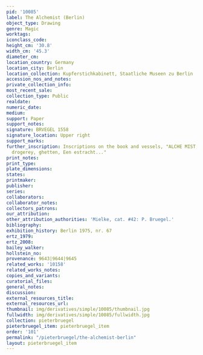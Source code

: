 ```yaml
---
pid: '10085'
label: The Alchemist (Berlin)
object_type: Drawing
genre: Magic
worktags:
iconclass_code:
height_cm: '30.8'
width_cm: '45.3'
diameter_cm:
location_country: Germany
location_city: Berlin
location_collection: Kupferstichkabinett, Staatliche Museen zu Berlin
accession_nos_and_notes:
private_collection_info:
most_recent_sale:
collection_type: Public
realdate:
numeric_date:
medium:
support: Paper
support_notes:
signature: BRVEGEL 1558
signature_location: Upper right
support_marks:
further_inscription: Inscriptions on the book and vessels, "ALCHE MIST, KEYE, solfer,
  drogerey, ghetten, Een estracht..."
print_notes:
print_type:
plate_dimensions:
states:
printmaker:
publisher:
series:
collaborators:
collaborator_notes:
collectors_patrons:
our_attribution:
other_attribution_authorities: 'Mielke, cat. #42: P. Bruegel.'
bibliography:
exhibition_history: Berlin 1975, nr. 67
ertz_1979:
ertz_2008:
bailey_walker:
hollstein_no:
provenance: 9643|9644|9645
related_works: '10158'
related_works_notes:
copies_and_variants:
curatorial_files:
general_notes:
discussion:
external_resources_title:
external_resources_url:
thumbnail: img/derivatives/simple/10085/thumbnail.jpg
fullwidth: img/derivatives/simple/10085/fullwidth.jpg
collection: pieterbruegel
pieterbruegel_item: pieterbruegel_item
order: '101'
permalink: "/pieterbruegel/the-alchemist-berlin"
layout: pieterbruegel_item
---
```

